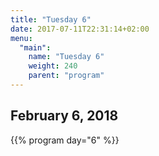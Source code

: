 ```yaml
---
title: "Tuesday 6"
date: 2017-07-11T22:31:14+02:00
menu:
  "main":
    name: "Tuesday 6"
    weight: 240  
    parent: "program"
---
```

## February 6, 2018

{{% program day="6" %}}
